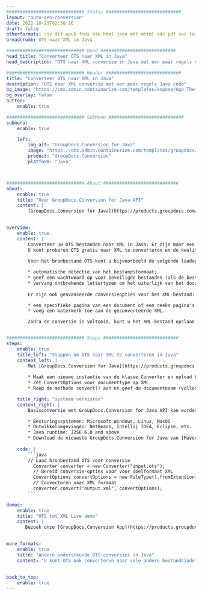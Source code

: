 ```yaml
---
############################# Static ############################
layout: "auto-gen-conversion"
date: 2022-10-29T02:56:10
draft: false
otherformats: csv dif epub fods htm html json mht mhtml ods pdf sxc tex tsv xlam xls xlsb xlsm xlsx xlt xltm xltx xml xps
breadcrumb: OTS naar XML in Java

############################# Head ############################
head_title: "Converteer OTS naar XML in Java"
head_description: "OTS naar XML conversie in Java met een paar regels code. Converteer meer dan 160 bestandsindelingen met de GroupDocs-documentconversie-API voor Java"

############################# Header ############################
title: "Converteer OTS naar XML in Java"
description: "OTS naar XML conversie met een paar regels Java code"
bg_image: "https://cms.admin.containerize.com/templates/aspose/App_Themes/V3/images/bg/header1.png"
bg_overlay: false
button:
    enable: true

############################# SubMenu ############################
submenu:
    enable: true

    left:
        img_alt: "GroupDocs.Conversion for Java"
        image: "https://cms.admin.containerize.com/templates/groupdocs/images/product-logos/90x90-noborder/groupdocs-conversion-java.png"
        product: "GroupDocs.Conversion"
        platform: "Java"



############################# About ############################
about:
    enable: true
    title: "Over GroupDocs.Conversion for Java API"
    content: |
        [GroupDocs.Conversion for Java](https://products.groupdocs.com/conversion/java/) is een geavanceerde conversie-API voor bestandsindelingen voor het converteren tussen populaire afbeeldings- en documentindelingen zoals Microsoft Office, OpenDocument, PDF, HTML, e-mail, CAD. en nog veel meer met slechts een paar regels code. De native API detecteert automatisch de formaten van de originele documenten en biedt veel opties voor het aanpassen van de geconverteerde documenten. Naast de functie om informatie uit een document te extraheren, ondersteunt het standaard ook het cachen van de conversieresultaten naar de lokale schijf. Elk type cacheopslag kan echter worden ondersteund door de juiste interfaces te implementeren - Amazon S3, Dropbox, Google Drive, Windows Azure, Reddis of andere.
    

overview:
    enable: true
    content: |
        Converteer uw OTS bestanden naar XML in Java. Er zijn maar een paar regels Java code nodig op elk platform naar keuze, zoals Windows, Linux, macOS.
        U kunt proberen OTS gratis naar XML te converteren en de kwaliteit van de conversieresultaten te evalueren. Naast eenvoudige scripts voor bestandsconversie, kunt u meer geavanceerde opties proberen voor het laden van het OTS-bronbestand en het opslaan van de XML-uitvoer. 
        
        Voor het bronbestand OTS kunt u bijvoorbeeld de volgende laadopties gebruiken:

        * automatische detectie van het bestandsformaat;
        * geef een wachtwoord op voor beveiligde bestanden (als de bestandsindeling dit ondersteunt);
        * vervang ontbrekende lettertypen om het uiterlijk van het document te behouden.
        
        Er zijn ook geavanceerde conversieopties voor het XML-bestand:

        * een specifieke pagina van een document of een reeks pagina's converteren;
        * voeg een watermerk toe aan de geconverteerde XML.

        Zodra de conversie is voltooid, kunt u het XML-bestand opslaan in uw lokale bestandspad of in opslag van derden, zoals FTP, Amazon S3, Google Drive, Dropbox enz. Let op - om OTS te converteren tot XML, hoeft u geen extra software te installeren, zoals MS Office, Open Office, Adobe Acrobat Reader etc.


############################# Steps ############################
steps:
    enable: true
    title_left: "Stappen om OTS naar XML te converteren in Java"
    content_left: |
        Met [GroupDocs.Conversion for Java](https://products.groupdocs.com/conversion/java/) kunnen ontwikkelaars het OTS-bestand eenvoudig converteren naar XML met een paar regels code.
        
        * Maak een nieuwe instantie van de klasse Converter en upload het bestand OTS met het volledige pad
        * Zet ConvertOptions voor documenttype op XML
        * Roep de methode convert() aan en geef de documentnaam (volledig pad) en formaat (XML) door als parameter

    title_right: "systeem vereisten"
    content_right: |
        Basisconversie met GroupDocs.Conversion for Java API kan worden gedaan met slechts een paar regels code. Onze API's worden ondersteund op alle belangrijke platforms en besturingssystemen. Voordat u de onderstaande code uitvoert, moet u ervoor zorgen dat de volgende vereisten op uw systeem zijn geïnstalleerd.

        * Besturingssystemen: Microsoft Windows, Linux, MacOS
        * Ontwikkelomgevingen: NetBeans, Intellij IDEA, Eclipse, etc.
        * Java runtime: J2SE 6.0 and above
        * Download de nieuwste GroupDocs.Conversion for Java van [Maven](https://repository.groupdocs.com/webapp/#/artifacts/browse/tree/General/repo/com/groupdocs/groupdocs-conversion)
         
    code: |
        ```java    
        // Laad bronbestand OTS voor conversie
          Converter converter = new Converter("input.ots");
          // Bereid conversie-opties voor voor doelformaat XML
          ConvertOptions convertOptions = new FileType().fromExtension("xml").getConvertOptions();
          // Converteren naar XML formaat
          converter.convert("output.xml", convertOptions);
        ```

demos:
    enable: true
    title: "OTS tot XML Live demo"
    content: |
       Bezoek onze [GroupDocs.Conversion App](https://products.groupdocs.app/conversion/family) website en probeer OTS naar XML conversie nu. De gratis demo heeft de volgende voordelen:
          

more_formats:
    enable: true
    title: "Andere ondersteunde OTS conversies in Java"
    content: "U kunt OTS ook converteren naar vele andere bestandsindelingen. Zie de lijst hieronder."
       
       
back_to_top:
    enable: true
---
```

